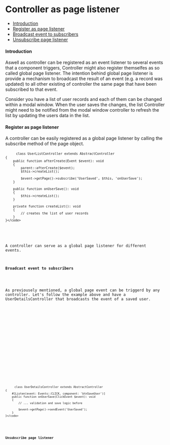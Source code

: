 <h1 class="doc-title">Controller as page listener</h1>

- [Introduction](#introduction)
- [Register as page listener](#register-page-listener)
- [Broadcast event to subscribers](#broadcast-event)
- [Unsubscribe page listener](#unsubscribe-page-listener)

<h4><a id="#introduction">Introduction</a></h4>

Aswell as controller can be registered as an event listener to several events that a component triggers, Controller might also register themselfes as so called global page listener. The intention behind global page listener is provide a mechanism to broadcast the result of an event (e.g. a record was updated) to all other existing of controller the same page that have been subscribed to that event.

Consider you have a list of user records and each of them can be changed within a modal window. When the user saves the changes, the list Controller might need to be notified from the modal window controller to refresh the list by updating the users data in the list.

<h4><a id="#register-page-listener">Register as page listener</a></h4>

A controller can be easily registered as a global page listener by calling the subscribe method of the page object.

<div class="code-header">
	<div class="container-fluid">
		<div class="row">
          <div class="button red"></div>
          <div class="button yellow"></div>
          <div class="button green"></div>
        </div>
    </div>
</div>
<pre class="code-white line-numbers language-php">
	<code class="imp-code language-php"><?php
	namespace App\Controller;
    use Impulse\ImpulseBundle\Controller\AbstractController;
    use Impulse\ImpulseBundle\Execution\Events\Event;

    class UserListController extends AbstractController
    {
    	public function afterCreate(Event $event): void
    	{
        	parent::afterCreate($event);
        	$this->createList();

        	$event->getPage()->subscribe('UserSaved', $this, 'onUserSave');
    	}
        
        public function onUserSave(): void
        {
        	$this->createList();
        }
        
        private function createList(): void
        {
        	// creates the list of user records
        }
	}</code>
</pre>

A controller can serve as a global page listener for different events.

<h4><a id="#broadcast-event">Broadcast event to subscribers</a></h4>

As previousely mentioned, a global page event can be triggerd by any controller. Let's follow the example above and have a UserDetailsController that broadcasts the event of a saved user.

<div class="code-header">
	<div class="container-fluid">
		<div class="row">
          <div class="button red"></div>
          <div class="button yellow"></div>
          <div class="button green"></div>
        </div>
    </div>
</div>
<pre class="code-white line-numbers language-php">
	<code class="imp-code language-php"><?php
	namespace App\Controller;
    use Impulse\ImpulseBundle\Controller\AbstractController;
    use Impulse\ImpulseBundle\Execution\Events\Event;

    class UserDetailsController extends AbstractController
    {       
    	#[Listen(event: Events::CLICK, component: 'btnSaveUser')]
        public function onUserSave(ClickEvent $event): void
        {
        	// ... validation and save logic before
            
        	$event->getPage()->sendEvent('UserSaved');
        }
	}</code>
</pre>

<h4><a id="#unsubscribe-page-listener">Unsubscribe page listener</a></h4>